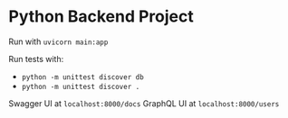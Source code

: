 # Python Backend Project
Run with `uvicorn main:app`

Run tests with:
* `python -m unittest discover db` 
* `python -m unittest discover .`

Swagger UI at `localhost:8000/docs`
GraphQL UI at `localhost:8000/users`